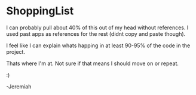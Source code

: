 # ShoppingList

I can probably pull about 40% of this out of my head without references. I used past apps as references for the rest (didnt copy and paste though).

I feel like I can explain whats happing in at least 90-95% of the code in the project. 

Thats where I'm at. Not sure if that means I should move on or repeat. 

:)

-Jeremiah
